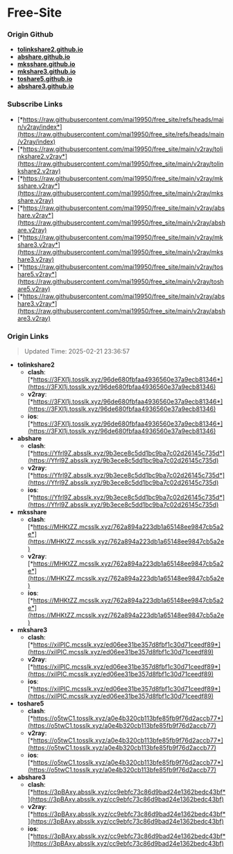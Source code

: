 # Free-Site

### Origin Github

- [**tolinkshare2.github.io**](https://github.com/tolinkshare2/tolinkshare2.github.io)
- [**abshare.github.io**](https://github.com/abshare/abshare.github.io)
- [**mksshare.github.io**](https://github.com/mksshare/mksshare.github.io)
- [**mkshare3.github.io**](https://github.com/mkshare3/mkshare3.github.io)
- [**toshare5.github.io**](https://github.com/toshare5/toshare5.github.io)
- [**abshare3.github.io**](https://github.com/abshare3/abshare3.github.io)

### Subscribe Links

- [*https://raw.githubusercontent.com/mai19950/free_site/refs/heads/main/v2ray/index*](https://raw.githubusercontent.com/mai19950/free_site/refs/heads/main/v2ray/index)
- [*https://raw.githubusercontent.com/mai19950/free_site/main/v2ray/tolinkshare2.v2ray*](https://raw.githubusercontent.com/mai19950/free_site/main/v2ray/tolinkshare2.v2ray)
- [*https://raw.githubusercontent.com/mai19950/free_site/main/v2ray/mksshare.v2ray*](https://raw.githubusercontent.com/mai19950/free_site/main/v2ray/mksshare.v2ray)
- [*https://raw.githubusercontent.com/mai19950/free_site/main/v2ray/abshare.v2ray*](https://raw.githubusercontent.com/mai19950/free_site/main/v2ray/abshare.v2ray)
- [*https://raw.githubusercontent.com/mai19950/free_site/main/v2ray/mkshare3.v2ray*](https://raw.githubusercontent.com/mai19950/free_site/main/v2ray/mkshare3.v2ray)
- [*https://raw.githubusercontent.com/mai19950/free_site/main/v2ray/toshare5.v2ray*](https://raw.githubusercontent.com/mai19950/free_site/main/v2ray/toshare5.v2ray)
- [*https://raw.githubusercontent.com/mai19950/free_site/main/v2ray/abshare3.v2ray*](https://raw.githubusercontent.com/mai19950/free_site/main/v2ray/abshare3.v2ray)

### Origin Links

> Updated Time: 2025-02-21 23:36:57

- **tolinkshare2**
  - **clash**: [*https://3FXl1j.tosslk.xyz/96de680fbfaa4936560e37a9ecb81346*](https://3FXl1j.tosslk.xyz/96de680fbfaa4936560e37a9ecb81346)
  - **v2ray**: [*https://3FXl1j.tosslk.xyz/96de680fbfaa4936560e37a9ecb81346*](https://3FXl1j.tosslk.xyz/96de680fbfaa4936560e37a9ecb81346)
  - **ios**: [*https://3FXl1j.tosslk.xyz/96de680fbfaa4936560e37a9ecb81346*](https://3FXl1j.tosslk.xyz/96de680fbfaa4936560e37a9ecb81346)
- **abshare**
  - **clash**: [*https://Yfrl9Z.absslk.xyz/9b3ece8c5dd1bc9ba7c02d26145c735d*](https://Yfrl9Z.absslk.xyz/9b3ece8c5dd1bc9ba7c02d26145c735d)
  - **v2ray**: [*https://Yfrl9Z.absslk.xyz/9b3ece8c5dd1bc9ba7c02d26145c735d*](https://Yfrl9Z.absslk.xyz/9b3ece8c5dd1bc9ba7c02d26145c735d)
  - **ios**: [*https://Yfrl9Z.absslk.xyz/9b3ece8c5dd1bc9ba7c02d26145c735d*](https://Yfrl9Z.absslk.xyz/9b3ece8c5dd1bc9ba7c02d26145c735d)
- **mksshare**
  - **clash**: [*https://MHKtZZ.mcsslk.xyz/762a894a223db1a65148ee9847cb5a2e*](https://MHKtZZ.mcsslk.xyz/762a894a223db1a65148ee9847cb5a2e)
  - **v2ray**: [*https://MHKtZZ.mcsslk.xyz/762a894a223db1a65148ee9847cb5a2e*](https://MHKtZZ.mcsslk.xyz/762a894a223db1a65148ee9847cb5a2e)
  - **ios**: [*https://MHKtZZ.mcsslk.xyz/762a894a223db1a65148ee9847cb5a2e*](https://MHKtZZ.mcsslk.xyz/762a894a223db1a65148ee9847cb5a2e)
- **mkshare3**
  - **clash**: [*https://xilPIC.mcsslk.xyz/ed06ee31be357d8fbf1c30d71ceedf89*](https://xilPIC.mcsslk.xyz/ed06ee31be357d8fbf1c30d71ceedf89)
  - **v2ray**: [*https://xilPIC.mcsslk.xyz/ed06ee31be357d8fbf1c30d71ceedf89*](https://xilPIC.mcsslk.xyz/ed06ee31be357d8fbf1c30d71ceedf89)
  - **ios**: [*https://xilPIC.mcsslk.xyz/ed06ee31be357d8fbf1c30d71ceedf89*](https://xilPIC.mcsslk.xyz/ed06ee31be357d8fbf1c30d71ceedf89)
- **toshare5**
  - **clash**: [*https://o5twC1.tosslk.xyz/a0e4b320cb113bfe85fb9f76d2accb77*](https://o5twC1.tosslk.xyz/a0e4b320cb113bfe85fb9f76d2accb77)
  - **v2ray**: [*https://o5twC1.tosslk.xyz/a0e4b320cb113bfe85fb9f76d2accb77*](https://o5twC1.tosslk.xyz/a0e4b320cb113bfe85fb9f76d2accb77)
  - **ios**: [*https://o5twC1.tosslk.xyz/a0e4b320cb113bfe85fb9f76d2accb77*](https://o5twC1.tosslk.xyz/a0e4b320cb113bfe85fb9f76d2accb77)
- **abshare3**
  - **clash**: [*https://3pBAxy.absslk.xyz/cc9ebfc73c86d9bad24e1362bedc43bf*](https://3pBAxy.absslk.xyz/cc9ebfc73c86d9bad24e1362bedc43bf)
  - **v2ray**: [*https://3pBAxy.absslk.xyz/cc9ebfc73c86d9bad24e1362bedc43bf*](https://3pBAxy.absslk.xyz/cc9ebfc73c86d9bad24e1362bedc43bf)
  - **ios**: [*https://3pBAxy.absslk.xyz/cc9ebfc73c86d9bad24e1362bedc43bf*](https://3pBAxy.absslk.xyz/cc9ebfc73c86d9bad24e1362bedc43bf)
